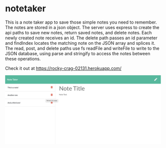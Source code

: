 # notetaker
This is a note taker app to save those simple notes you need to remember. The notes are stored in a json object. The server uses express to create the api paths to save new notes, return saved notes, and delete notes. Each newly created note receives an id. The delete path passes an id parameter and findIndex locates the matching note on the JSON array and splices it. The read, post, and delete paths use fs readFile and writeFile to write to the JSON database, using parse and stringify to access the notes between these operations.

Check it out at https://rocky-crag-02131.herokuapp.com/

![screenshot](https://github.com/paulsloderbeck/notetaker/blob/master/screenshot.png)
